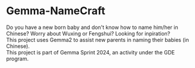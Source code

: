 # Gemma-NameCraft
Do you have a new born baby and don't know how to name him/her in Chinese? Worry about Wuxing or Fengshui? Looking for inpiration?  
This project uses Gemma2 to assist new parents in naming their babies (in Chinese).  
This project is part of Gemma Sprint 2024, an activity under the GDE program.
